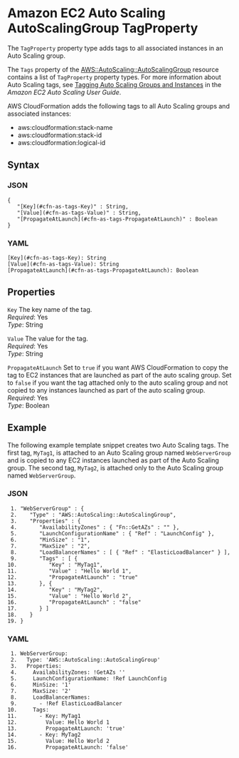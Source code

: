 # Amazon EC2 Auto Scaling AutoScalingGroup TagProperty<a name="aws-properties-as-tags"></a>

The `TagProperty` property type adds tags to all associated instances in an Auto Scaling group\.

The `Tags` property of the [AWS::AutoScaling::AutoScalingGroup](aws-properties-as-group.md) resource contains a list of `TagProperty` property types\. For more information about Auto Scaling tags, see [Tagging Auto Scaling Groups and Instances](http://docs.aws.amazon.com/autoscaling/ec2/userguide/autoscaling-tagging.html) in the *Amazon EC2 Auto Scaling User Guide*\.

AWS CloudFormation adds the following tags to all Auto Scaling groups and associated instances:
+ aws:cloudformation:stack\-name
+ aws:cloudformation:stack\-id
+ aws:cloudformation:logical\-id

## Syntax<a name="w3ab2c21c14d112c11"></a>

### JSON<a name="aws-properties-as-tags-syntax.json"></a>

```
{
   "[Key](#cfn-as-tags-Key)" : String,
   "[Value](#cfn-as-tags-Value)" : String,
   "[PropagateAtLaunch](#cfn-as-tags-PropagateAtLaunch)" : Boolean
}
```

### YAML<a name="aws-properties-as-tags-syntax.yaml"></a>

```
[Key](#cfn-as-tags-Key): String
[Value](#cfn-as-tags-Value): String
[PropagateAtLaunch](#cfn-as-tags-PropagateAtLaunch): Boolean
```

## Properties<a name="w3ab2c21c14d112c13"></a>

`Key`  <a name="cfn-as-tags-Key"></a>
The key name of the tag\.  
*Required*: Yes  
*Type*: String

`Value`  <a name="cfn-as-tags-Value"></a>
The value for the tag\.  
*Required*: Yes  
*Type*: String

`PropagateAtLaunch`  <a name="cfn-as-tags-PropagateAtLaunch"></a>
Set to `true` if you want AWS CloudFormation to copy the tag to EC2 instances that are launched as part of the auto scaling group\. Set to `false` if you want the tag attached only to the auto scaling group and not copied to any instances launched as part of the auto scaling group\.  
*Required*: Yes  
*Type*: Boolean

## Example<a name="aws-properties-as-tags-examples"></a>

The following example template snippet creates two Auto Scaling tags\. The first tag, `MyTag1`, is attached to an Auto Scaling group named `WebServerGroup` and is copied to any EC2 instances launched as part of the Auto Scaling group\. The second tag, `MyTag2`, is attached only to the Auto Scaling group named `WebServerGroup`\.

### JSON<a name="aws-properties-as-tags-example.json"></a>

```
 1. "WebServerGroup" : {
 2.    "Type" : "AWS::AutoScaling::AutoScalingGroup",
 3.    "Properties" : {
 4.       "AvailabilityZones" : { "Fn::GetAZs" : "" },
 5.       "LaunchConfigurationName" : { "Ref" : "LaunchConfig" },
 6.       "MinSize" : "1",
 7.       "MaxSize" : "2",
 8.       "LoadBalancerNames" : [ { "Ref" : "ElasticLoadBalancer" } ],
 9.       "Tags" : [ {
10.          "Key" : "MyTag1",
11.          "Value" : "Hello World 1",
12.          "PropagateAtLaunch" : "true"
13.       }, {
14.          "Key" : "MyTag2",
15.          "Value" : "Hello World 2",
16.          "PropagateAtLaunch" : "false"
17.       } ]
18.    }
19. }
```

### YAML<a name="aws-properties-as-tags-example.yaml"></a>

```
 1. WebServerGroup:
 2.   Type: 'AWS::AutoScaling::AutoScalingGroup'
 3.   Properties:
 4.     AvailabilityZones: !GetAZs ''
 5.     LaunchConfigurationName: !Ref LaunchConfig
 6.     MinSize: '1'
 7.     MaxSize: '2'
 8.     LoadBalancerNames:
 9.       - !Ref ElasticLoadBalancer
10.     Tags:
11.       - Key: MyTag1
12.         Value: Hello World 1
13.         PropagateAtLaunch: 'true'
14.       - Key: MyTag2
15.         Value: Hello World 2
16.         PropagateAtLaunch: 'false'
```